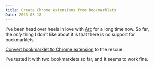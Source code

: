 ```yaml
---
title: Create Chrome extensions from bookmarklets
Date: 2023-05-18
---
```


I've been head over heels in love with [Arc](https://arc.net/) for a long time now. So far, the _only_ thing I don't like about it is that there is no support for bookmarklets.

[Convert bookmarklet to Chrome extension](https://sandbox.self.li/bookmarklet-to-extension/) to the rescue.

I've tested it with two bookmarklets so far, and it seems to work fine.

